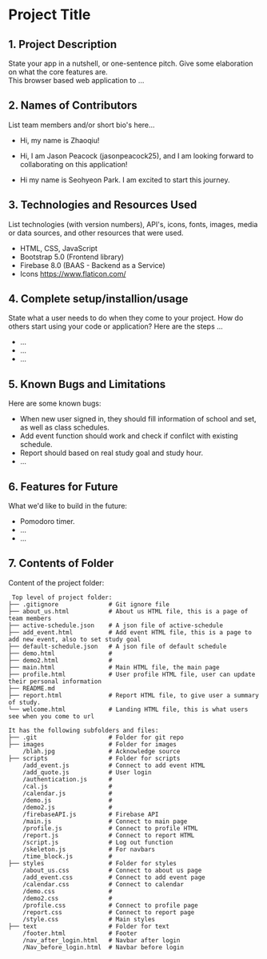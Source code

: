 # Project Title

## 1. Project Description
State your app in a nutshell, or one-sentence pitch. Give some elaboration on what the core features are.  
This browser based web application to ... 

## 2. Names of Contributors
List team members and/or short bio's here... 

* Hi, my name is Zhaoqiu! 

* Hi, I am Jason Peacock (jasonpeacock25), and I am looking forward to collaborating on this application!

* Hi my name is Seohyeon Park. I am excited to start this journey.

## 3. Technologies and Resources Used
List technologies (with version numbers), API's, icons, fonts, images, media or data sources, and other resources that were used.
* HTML, CSS, JavaScript
* Bootstrap 5.0 (Frontend library)
* Firebase 8.0 (BAAS - Backend as a Service)
* Icons https://www.flaticon.com/

## 4. Complete setup/installion/usage
State what a user needs to do when they come to your project.  How do others start using your code or application?
Here are the steps ...
* ...
* ...
* ...

## 5. Known Bugs and Limitations
Here are some known bugs:
* When new user signed in, they should fill information of school and set, as well as class schedules.
* Add event function should work and check if confilct with existing schedule.
* Report should based on real study goal and study hour. 
* ...

## 6. Features for Future
What we'd like to build in the future:
* Pomodoro timer.
* ...
* ...
	
## 7. Contents of Folder
Content of the project folder:

```
 Top level of project folder: 
├── .gitignore              # Git ignore file
├── about_us.html           # About us HTML file, this is a page of team members
├── active-schedule.json    # A json file of active-schedule 
├── add_event.html          # Add event HTML file, this is a page to add new event, also to set study goal
├── default-schedule.json   # A json file of default schedule 
├── demo.html               #
├── demo2.html              #
├── main.html               # Main HTML file, the main page 
├── profile.html            # User profile HTML file, user can update their personal information
├── README.md
├── report.html             # Report HTML file, to give user a summary of study.
└── welcome.html            # Landing HTML file, this is what users see when you come to url

It has the following subfolders and files:
├── .git                    # Folder for git repo
├── images                  # Folder for images
    /blah.jpg               # Acknowledge source
├── scripts                 # Folder for scripts
    /add_event.js           # Connect to add event HTML
    /add_quote.js           # User login
    /authentication.js      # 
    /cal.js                 # 
    /calendar.js            # 
    /demo.js                # 
    /demo2.js               # 
    /firebaseAPI.js         # Firebase API
    /main.js                # Connect to main page
    /profile.js             # Connect to profile HTML
    /report.js              # Connect to report HTML
    /script.js              # Log out function
    /skeleton.js            # For navbars
    /time_block.js          # 
├── styles                  # Folder for styles
    /about_us.css           # Connect to about us page
    /add_event.css          # Connect to add event page
    /calendar.css           # Connect to calendar
    /demo.css               # 
    /demo2.css              #
    /profile.css            # Connect to profile page
    /report.css             # Connect to report page
    /style.css              # Main styles
├── text                    # Folder for text
    /footer.html            # Footer
    /nav_after_login.html   # Navbar after login
    /Nav_before_login.html  # Navbar before login



```


